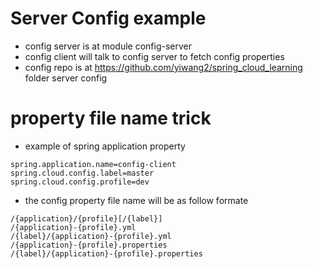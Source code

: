 # Server Config example
- config server is at module config-server
- config client will talk to config server to fetch config properties
- config repo is at https://github.com/yiwang2/spring_cloud_learning  folder server config

# property file name trick

- example of spring application property 

```
spring.application.name=config-client
spring.cloud.config.label=master
spring.cloud.config.profile=dev
```
- the config property file name will be as follow formate 
```
/{application}/{profile}[/{label}]
/{application}-{profile}.yml
/{label}/{application}-{profile}.yml
/{application}-{profile}.properties
/{label}/{application}-{profile}.properties
```
